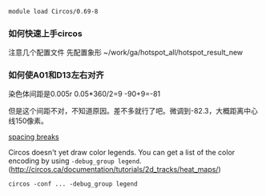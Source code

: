 ```bash
module load Circos/0.69-8
```



### 如何快速上手circos

注意几个配置文件
先配置象形
~/work/ga/hotspot_all/hotspot_result_new

### 如何使A01和D13左右对齐
染色体间距是0.005r
0.05*360/2=9
-90+9=-81

但是这个间距不对，不知道原因。差不多就行了吧。微调到-82.3，大概距离中心线150像素。

[spacing breaks](http://circos.ca/documentation/tutorials/ideograms/variable_radius/)

Circos doesn't yet draw color legends. You can get a list of the color encoding by using `-debug_group legend`. (http://circos.ca/documentation/tutorials/2d_tracks/heat_maps/)



`circos -conf ... -debug_group legend`



